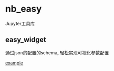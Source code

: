 # nb_easy

Jupyter工具库

## easy_widget

通过json的配置的schema, 轻松实现可视化参数配置

[example](http://shiori.erlangai.cn/bookmark/1626842559/archive/)

